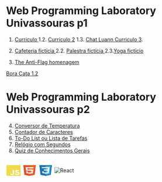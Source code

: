 # Web Programming Laboratory Univassouras p1

1. [Curriculo ](https://github.com/Luann8/curriculo-1.1)
1.2. [Curriculo 2](https://luann8.github.io/Curriculo2/)
1.3. [Chat Luann Curriculo 3](https://luann8.github.io/Chat-Luann/).

2. [Cafeteria fictícia ](https://github.com/Luann8/Cafeteria-ficticia)
2.2. [Palestra fictícia ](https://github.com/Luann8/Palestra-ficiticio)
2.3.[Yoga fictício](https://luann8.github.io/Yoga-ficticio/)

3. [The Anti-Flag homenagem ](https://github.com/Luann8/The-Anti-Flag-homenagem)

 [Bora Cata 1.2](https://luann8.github.io/Bora-Cata-1.2/)

# Web Programming Laboratory Univassouras p2

4. [Conversor de Temperatura](https://luann8.github.io/Conversor-de-temperatura/)
5. [Contador de Caracteres](https://luann8.github.io/Contador-de-Caracteres/)
6. [To-Do List ou Lista de Tarefas](https://luann8.github.io/To-Do-List-ou-Lista-de-Tarefas/)
7. [Relógio com Segundos](https://luann8.github.io/Relogio-segundos/)
8. [Quiz de Conhecimentos Gerais](https://luann8.github.io/Quiz-de-Conhecimentos-Gerais/)

<div style="display: inline_block"><br>
  <img align="center" alt="JS" height="30" width="40" src="https://raw.githubusercontent.com/devicons/devicon/master/icons/javascript/javascript-plain.svg">
  <img align="center" alt="HTML" height="30" width="40" src="https://raw.githubusercontent.com/devicons/devicon/master/icons/html5/html5-original.svg">
  <img align="center" alt="CSS" height="30" width="40" src="https://raw.githubusercontent.com/devicons/devicon/master/icons/css3/css3-original.svg">
  <img align="center" alt="React" height="30" width="40" src="https://cdn.jsdelivr.net/gh/devicons/devicon/icons/react/react-original.svg" />
</div>



